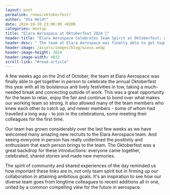 ```yaml
---
layout: post
permalink: /news/oktoberfest/
author: "Uta Heldt"
date: 2024-10-20 23:00:00 +0200
categories: meetup
title: "Elara Aerospace at Oktoberfest 2024 🍻"
header-title: "Elara Aerospace Celebrates Team Spirit at Oktoberfest: A Day of Connection and Community"
header-desc: " The team at Elara Aerospace was finally able to get together in person to celebrate the annual Oktoberfest this year with all its boisterous and lively festivities in tow, taking a much-needed break and connecting outside of work. This was a great opportunity for the team to relax, enjoy the fair and continue to bond over what makes our working team so strong."
header-image: /assets/images/blog/wiesn.webp
header-image-height: 3024
header-image-width: 4032
scroll-link: "#read-article"
---
```


A few weeks ago on the 2nd of October, the team at Elara Aerospace was finally able to get together in person to celebrate the annual Oktoberfest this year with all its boisterous and lively festivities in tow, taking a much-needed break and connecting outside of work. This was a great opportunity for the team to relax, enjoy the fair and continue to bond over what makes our working team so strong. It also allowed many of the team members who knew each other to catch up, and newer members - some of whom had travelled a long way - to join in the celebrations, some meeting their colleagues for the first time. 

Our team has grown considerably over the last few weeks as we have welcomed many amazing new recruits to the Elara Aerospace team. And seeing everyone in person has really underlined the positivity and enthusiasm that each person brings to the team. The Oktoberfest was a great backdrop for these introductions: everyone came together, celebrated, shared stories and made new memories. 

The spirit of community and shared experiences of the day reminded us how important these links are in, not only team spirit but in firming up our collaboration in attaining ambitious goals. It's an inspiration to see how our diverse team goes from longtime colleagues to recent additions all in one, united by a common compelling view for the future in aerospace.

